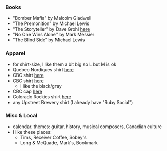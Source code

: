
### Books

* "Bomber Mafia" by Malcolm Gladwell
* "The Premonition" by Michael Lewis
* "The Storyteller" by Dave Grohl [here](https://www.amazon.ca/dp/0063076098/ref=s9_acsd_al_bw_c2_x_1_t?pf_rd_m=A1IM4EOPHS76S7&pf_rd_s=merchandised-search-3&pf_rd_r=HRK3PBW0YNMD9MA54RXF&pf_rd_t=101&pf_rd_p=a1f269db-29c0-4475-987d-d4e23eb1bc27&pf_rd_i=10126943011)
* "No One Wins Alone" by Mark Messier
* "The Blind Side" by Michael Lewis

### Apparel

* for shirt-size, I like them a bit big so L but M is ok
* Quebec Nordiques shirt [here](https://www.redbubble.com/i/t-shirt/Quebec-Nordiques-by-jungturx/77149538.0S66D.XYZ)
* CBC shirt [here](https://www.licensedtosell.com/collections/cbc/products/hockey-night-in-canada-mens-t-shirt-with-retro-logo)
* CBC shirt [here](https://www.blackmapletrading.com/cbc-retro-gem-logo-raglan/)
    - I like the black/gray
* CBC cap [here](https://redcanoebrands.com/shop/cbc-40s-cap/)
* Colorado Rockies shirt [here](https://www.redbubble.com/i/t-shirt/Colorado-Rockies-by-jungturx/77149972.0S66D.XYZ)
* any Upstreet Brewery shirt (I already have "Ruby Social")


### Misc & Local

* calendar. themes: guitar, history, musical composers, Canadian culture
* I like these places: 
    - Tims, Receiver Coffee, Sobey's
    - Long & McQuade, Mark's, Bookmark

